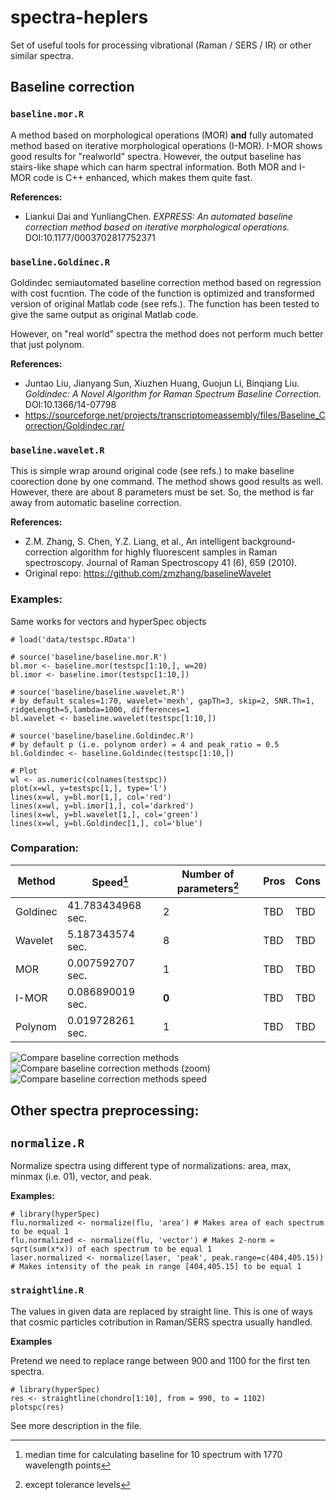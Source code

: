 # spectra-heplers

Set of useful tools for processing vibrational (Raman / SERS / IR) or other similar spectra.

## Baseline correction

### `baseline.mor.R`
A method based on morphological operations (MOR) **and** fully automated method based on iterative morphological operations (I-MOR). I-MOR shows good results for "realworld" spectra. However, the output baseline has stairs-like shape which can harm spectral information. Both MOR and I-MOR code is C++ enhanced, which makes them quite fast. 

**References:**

- Liankui Dai and YunliangChen. *EXPRESS: An automated baseline correction method based on iterative morphological operations.* DOI:10.1177/0003702817752371

### `baseline.Goldinec.R`
Goldindec semiautomated baseline correction method based on regression with cost fucntion. The code of the function is optimized and transformed version of original Matlab code (see refs.). The function has been tested to give the same output as original Matlab code. 

However, on "real world" spectra the method does not perform much better that just polynom. 

**References:**

- Juntao Liu, Jianyang Sun, Xiuzhen Huang, Guojun Li, Binqiang Liu. *Goldindec: A Novel Algorithm for Raman Spectrum Baseline Correction.* DOI:10.1366/14-07798
- https://sourceforge.net/projects/transcriptomeassembly/files/Baseline_Correction/Goldindec.rar/

### `baseline.wavelet.R` 
This is simple wrap around original code (see refs.) to make baseline coorection done by one command. The method shows good results as well. However, there are about 8 parameters must be set. So, the method is far away from automatic baseline correction.

**References:**

- Z.M. Zhang, S. Chen, Y.Z. Liang, et al., An intelligent background-correction algorithm for highly fluorescent samples in Raman spectroscopy. Journal of Raman Spectroscopy 41 (6), 659 (2010).
- Original repo: https://github.com/zmzhang/baselineWavelet

### Examples:

Same works for vectors and hyperSpec objects
```{r}
# load('data/testspc.RData')

# source('baseline/baseline.mor.R')
bl.mor <- baseline.mor(testspc[1:10,], w=20)
bl.imor <- baseline.imor(testspc[1:10,])

# source('baseline/baseline.wavelet.R')
# by default scales=1:70, wavelet='mexh', gapTh=3, skip=2, SNR.Th=1, ridgeLength=5,lambda=1000, differences=1
bl.wavelet <- baseline.wavelet(testspc[1:10,])

# source('baseline/baseline.Goldindec.R')
# by default p (i.e. polynom order) = 4 and peak_ratio = 0.5
bl.Goldindec <- baseline.Goldindec(testspc[1:10,])

# Plot
wl <- as.numeric(colnames(testspc))
plot(x=wl, y=testspc[1,], type='l')
lines(x=wl, y=bl.mor[1,], col='red')
lines(x=wl, y=bl.imor[1,], col='darkred')
lines(x=wl, y=bl.wavelet[1,], col='green')
lines(x=wl, y=bl.Goldindec[1,], col='blue')
```

### Comparation:
| Method   | Speed[^1]         | Number of parameters[^2] | Pros | Cons |
|----------|-------------------|---|-----|------|
| Goldinec | 41.783434968 sec. | 2 | TBD | TBD |
|  Wavelet |  5.187343574 sec. | 8 | TBD | TBD |
|      MOR |  0.007592707 sec. | 1 | TBD | TBD |
|    I-MOR |  0.086890019 sec. | **0** | TBD | TBD |
|  Polynom |  0.019728261 sec. | 1 | TBD | TBD |

[^1]: median time for calculating baseline for 10 spectrum with 1770 wavelength points

[^2]: except tolerance levels

![Compare baseline correction methods][bl_correction_comparation]
![Compare baseline correction methods (zoom)][bl_correction_comparation_zoom]
![Compare baseline correction methods speed][bl_correction_comparation_speed]

## Other spectra preprocessing:

## `normalize.R` 

Normalize spectra using different type of normalizations: area, max, minmax (i.e. 01), vector, and peak.

**Examples:**
```{r}
# library(hyperSpec)
flu.normalized <- normalize(flu, 'area') # Makes area of each spectrum to be equal 1
flu.normalized <- normalize(flu, 'vector') # Makes 2-norm = sqrt(sum(x*x)) of each spectrum to be equal 1
laser.normalized <- normalize(laser, 'peak', peak.range=c(404,405.15)) # Makes intensity of the peak in range [404,405.15] to be equal 1
```
### `straightline.R`

The values in given data are replaced by straight line. 
This is one of ways that cosmic particles cotribution in Raman/SERS spectra usually handled.

**Examples**

Pretend we need to replace range between 900 and 1100 for the first ten spectra.
```{r}
# library(hyperSpec)
res <- straightline(chondro[1:10], from = 990, to = 1102)
plotspc(res)
```
See more description in the file.

[bl_correction_comparation]: https://github.com/rguliev/spectra-heplers/blob/master/baseline/supplementary/compare_all_methods.png
[bl_correction_comparation_zoom]: https://github.com/rguliev/spectra-heplers/blob/master/baseline/supplementary/compare_all_methods(1600-2300).png	
[bl_correction_comparation_speed]:  https://github.com/rguliev/spectra-heplers/blob/master/baseline/supplementary/compare_all_methods_speed.png	
